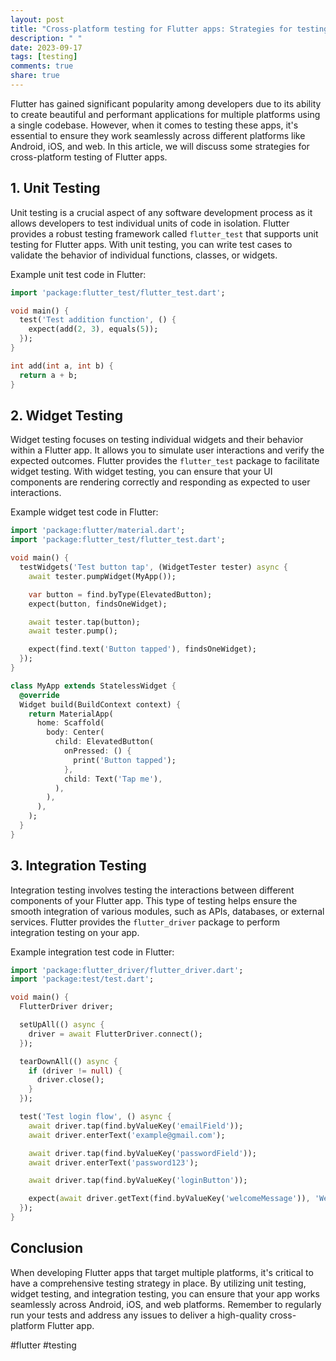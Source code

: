 ```yaml
---
layout: post
title: "Cross-platform testing for Flutter apps: Strategies for testing Flutter apps on different platforms (Android, iOS, web)"
description: " "
date: 2023-09-17
tags: [testing]
comments: true
share: true
---
```


Flutter has gained significant popularity among developers due to its ability to create beautiful and performant applications for multiple platforms using a single codebase. However, when it comes to testing these apps, it's essential to ensure they work seamlessly across different platforms like Android, iOS, and web. In this article, we will discuss some strategies for cross-platform testing of Flutter apps.

## 1. Unit Testing

Unit testing is a crucial aspect of any software development process as it allows developers to test individual units of code in isolation. Flutter provides a robust testing framework called `flutter_test` that supports unit testing for Flutter apps. With unit testing, you can write test cases to validate the behavior of individual functions, classes, or widgets.

Example unit test code in Flutter:

```dart
import 'package:flutter_test/flutter_test.dart';

void main() {
  test('Test addition function', () {
    expect(add(2, 3), equals(5));
  });
}

int add(int a, int b) {
  return a + b;
}
```

## 2. Widget Testing

Widget testing focuses on testing individual widgets and their behavior within a Flutter app. It allows you to simulate user interactions and verify the expected outcomes. Flutter provides the `flutter_test` package to facilitate widget testing. With widget testing, you can ensure that your UI components are rendering correctly and responding as expected to user interactions.

Example widget test code in Flutter:

```dart
import 'package:flutter/material.dart';
import 'package:flutter_test/flutter_test.dart';

void main() {
  testWidgets('Test button tap', (WidgetTester tester) async {
    await tester.pumpWidget(MyApp());

    var button = find.byType(ElevatedButton);
    expect(button, findsOneWidget);

    await tester.tap(button);
    await tester.pump();

    expect(find.text('Button tapped'), findsOneWidget);
  });
}

class MyApp extends StatelessWidget {
  @override
  Widget build(BuildContext context) {
    return MaterialApp(
      home: Scaffold(
        body: Center(
          child: ElevatedButton(
            onPressed: () {
              print('Button tapped');
            },
            child: Text('Tap me'),
          ),
        ),
      ),
    );
  }
}
```

## 3. Integration Testing

Integration testing involves testing the interactions between different components of your Flutter app. This type of testing helps ensure the smooth integration of various modules, such as APIs, databases, or external services. Flutter provides the `flutter_driver` package to perform integration testing on your app.

Example integration test code in Flutter:

```dart
import 'package:flutter_driver/flutter_driver.dart';
import 'package:test/test.dart';

void main() {
  FlutterDriver driver;

  setUpAll(() async {
    driver = await FlutterDriver.connect();
  });

  tearDownAll(() async {
    if (driver != null) {
      driver.close();
    }
  });

  test('Test login flow', () async {
    await driver.tap(find.byValueKey('emailField'));
    await driver.enterText('example@gmail.com');

    await driver.tap(find.byValueKey('passwordField'));
    await driver.enterText('password123');

    await driver.tap(find.byValueKey('loginButton'));

    expect(await driver.getText(find.byValueKey('welcomeMessage')), 'Welcome, User!');
  });
}
```

## Conclusion

When developing Flutter apps that target multiple platforms, it's critical to have a comprehensive testing strategy in place. By utilizing unit testing, widget testing, and integration testing, you can ensure that your app works seamlessly across Android, iOS, and web platforms. Remember to regularly run your tests and address any issues to deliver a high-quality cross-platform Flutter app.

#flutter #testing